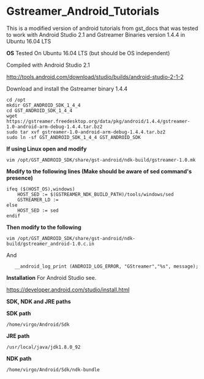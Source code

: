 # Gstreamer_Android_Tutorials
This is a modified version of android tutorials from gst_docs that was tested to work with Android Studio 2.1 and Gstreamer Binaries version 1.4.4 in Ubuntu 16.04 LTS

**OS**
Tested On Ubuntu 16.04 LTS (but should be OS independent)

Compiled with Android Studio 2.1

http://tools.android.com/download/studio/builds/android-studio-2-1-2

Download and install the Gstreamer binary 1.4.4

    cd /opt
    mkdir GST_ANDROID_SDK_1_4_4
    cd GST_ANDROID_SDK_1_4_4
    wget https://gstreamer.freedesktop.org/data/pkg/android/1.4.4/gstreamer-1.0-android-arm-debug-1.4.4.tar.bz2
    sudo tar xvf gstreamer-1.0-android-arm-debug-1.4.4.tar.bz2 
    sudo ln -sf GST_ANDROID_SDK_1_4_4 GST_ANDROID_SDK

**If using Linux open and modify**

    vim /opt/GST_ANDROID_SDK/share/gst-android/ndk-build/gstreamer-1.0.mk

**Modify to the following lines (Make should be aware of sed command's presence)**

    ifeq ($(HOST_OS),windows)
        HOST_SED := $(GSTREAMER_NDK_BUILD_PATH)/tools/windows/sed
        GSTREAMER_LD :=
    else
        HOST_SED := sed
    endif

**Then modify to the following**

    vim /opt/GST_ANDROID_SDK/share/gst-android/ndk-build/gstreamer_android-1.0.c.in
    
 And

       __android_log_print (ANDROID_LOG_ERROR, "GStreamer","%s", message);


**Installation**
For Android Studio see.

https://developer.android.com/studio/install.html

**SDK, NDK and JRE paths**

**SDK path**

    /home/virgo/Android/Sdk

**JRE path**

    /usr/local/java/jdk1.8.0_92

**NDK path**

    /home/virgo/Android/Sdk/ndk-bundle



